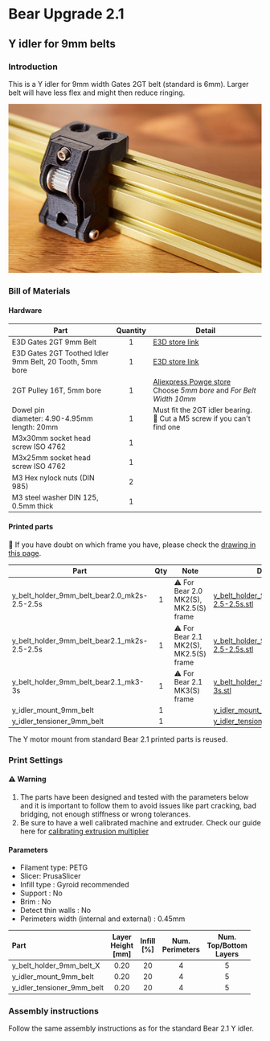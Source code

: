# Bear Upgrade 2.1

## Y idler for 9mm belts

### Introduction

This is a Y idler for 9mm width Gates 2GT belt (standard is 6mm). Larger belt will have less flex and might then reduce ringing.

![Y idler for 9mm 2GT belt](y_idler_9mm_belt.jpg)

### Bill of Materials

#### Hardware

| Part     | Quantity | Detail |
|----------|:--------:|--------|
| E3D Gates 2GT 9mm Belt  | 1 | [E3D store link](https://e3d-online.com/gates-powergripr-gt2-belt-9mm-x-100mm) |
| E3D Gates 2GT Toothed Idler<br/>9mm Belt, 20 Tooth, 5mm bore | 1 | [E3D store link](https://e3d-online.com/gates-powergripr-toothed-idler-9mm) |
| 2GT Pulley 16T, 5mm bore | 1 | [Aliexpress Powge store](https://www.aliexpress.com/item/32995138803.html)<br/>Choose _5mm bore_ and _For Belt Width 10mm_ |
| Dowel pin<br/>diameter: 4.90-4.95mm<br/>length: 20mm | 1 | Must fit the 2GT idler bearing.<br/>:pushpin: Cut a M5 screw if you can't find one |
| M3x30mm socket head screw ISO 4762 | 1 | |
| M3x25mm socket head screw ISO 4762 | 1 | |
| M3 Hex nylock nuts (DIN 985) | 2 | |
| M3 steel washer DIN 125, 0.5mm thick | 1 | |

#### Printed parts

:pushpin: If you have doubt on which frame you have, please check the [drawing in this page](../y_belt_holder_for_bear2.0_mk2s_mk2.5_mk2.5s).

| Part     | Qty | Note | Download link |
|----------|:--------:|------|---------------|
| y_belt_holder_9mm_belt_bear2.0_mk2s-2.5-2.5s | 1 | :warning: For Bear 2.0 MK2(S), MK2.5(S) frame | [y_belt_holder_9mm_belt_bear2.0_mk2s-2.5-2.5s.stl](https://github.com/gregsaun/prusa_i3_bear_upgrade/raw/dev/optional_parts/y_idler_9mm_belt/printed_parts/y_belt_holder_9mm_belt_bear2.0_mk2s-2.5-2.5s.stl) |
| y_belt_holder_9mm_belt_bear2.1_mk2s-2.5-2.5s | 1 | :warning: For Bear 2.1 MK2(S), MK2.5(S) frame | [y_belt_holder_9mm_belt_bear2.1_mk2s-2.5-2.5s.stl](https://github.com/gregsaun/prusa_i3_bear_upgrade/raw/dev/optional_parts/y_idler_9mm_belt/printed_parts/y_belt_holder_9mm_belt_bear2.1_mk2s-2.5-2.5s.stl) |
| y_belt_holder_9mm_belt_bear2.1_mk3-3s        | 1 | :warning: For Bear 2.1 MK3(S) frame | [y_belt_holder_9mm_belt_bear2.1_mk3-3s.stl](https://github.com/gregsaun/prusa_i3_bear_upgrade/raw/dev/optional_parts/y_idler_9mm_belt/printed_parts/y_belt_holder_9mm_belt_bear2.1_mk3-3s.stl) |
| y_idler_mount_9mm_belt | 1 | | [y_idler_mount_9mm_belt.stl](https://github.com/gregsaun/prusa_i3_bear_upgrade/raw/dev/optional_parts/y_idler_9mm_belt/printed_parts/y_idler_mount_9mm_belt.stl) |
| y_idler_tensioner_9mm_belt | 1 | | [y_idler_tensioner_9mm_belt.stl](https://github.com/gregsaun/prusa_i3_bear_upgrade/raw/dev/optional_parts/y_idler_9mm_belt/printed_parts/y_idler_tensioner_9mm_belt.stl) |

The Y motor mount from standard Bear 2.1 printed parts is reused.

### Print Settings

#### :warning: Warning

1. The parts have been designed and tested with the parameters below and it is important to follow them to avoid issues like part cracking, bad bridging, not enough stiffness or wrong tolerances.
1. Be sure to have a well calibrated machine and extruder. Check our guide here for [calibrating extrusion multiplier](https://guides.bear-lab.com/Guide/Extrusion+multiplier+and+filament+diameter/8?lang=en)


#### Parameters

* Filament type: PETG
* Slicer: PrusaSlicer
* Infill type : Gyroid recommended
* Support : No
* Brim : No
* Detect thin walls : No
* Perimeters width (internal and external) : 0.45mm

| Part | Layer<br/>Height<br/>[mm] | Infill<br/>[%] | Num.<br/>Perimeters | Num.<br/>Top/Bottom<br/>Layers |
|:----|:----:|:----:|:----:|:----:|
| y_belt_holder_9mm_belt_X   | 0.20 | 20 | 4 | 5 |
| y_idler_mount_9mm_belt     | 0.20 | 20 | 4 | 5 |
| y_idler_tensioner_9mm_belt | 0.20 | 20 | 4 | 5 |

### Assembly instructions

Follow the same assembly instructions as for the standard Bear 2.1 Y idler.
